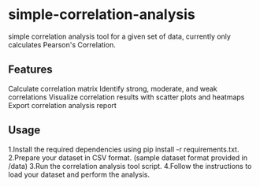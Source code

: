 # simple-correlation-analysis
simple correlation analysis tool for a given set of data, currently only calculates Pearson's Correlation. 

## Features
Calculate correlation matrix
Identify strong, moderate, and weak correlations
Visualize correlation results with scatter plots and heatmaps
Export correlation analysis report

## Usage
1.Install the required dependencies using pip install -r requirements.txt.
2.Prepare your dataset in CSV format. (sample dataset format provided in /data)
3.Run the correlation analysis tool script.
4.Follow the instructions to load your dataset and perform the analysis.
